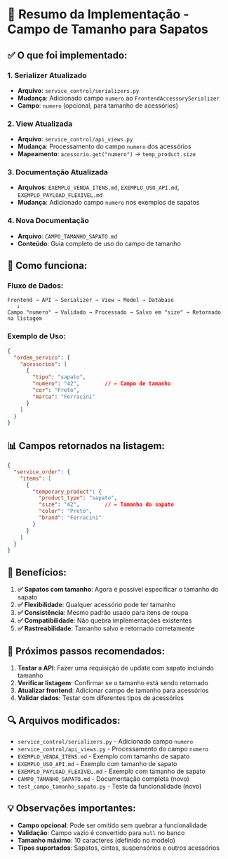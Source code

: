 # 🎯 Resumo da Implementação - Campo de Tamanho para Sapatos

## ✅ **O que foi implementado:**

### **1. Serializer Atualizado**
- **Arquivo**: `service_control/serializers.py`
- **Mudança**: Adicionado campo `numero` ao `FrontendAccessorySerializer`
- **Campo**: `numero` (opcional, para tamanho de acessórios)

### **2. View Atualizada**
- **Arquivo**: `service_control/api_views.py`
- **Mudança**: Processamento do campo `numero` dos acessórios
- **Mapeamento**: `acessorio.get("numero")` → `temp_product.size`

### **3. Documentação Atualizada**
- **Arquivos**: `EXEMPLO_VENDA_ITENS.md`, `EXEMPLO_USO_API.md`, `EXEMPLO_PAYLOAD_FLEXIVEL.md`
- **Mudança**: Adicionado campo `numero` nos exemplos de sapatos

### **4. Nova Documentação**
- **Arquivo**: `CAMPO_TAMANHO_SAPATO.md`
- **Conteúdo**: Guia completo de uso do campo de tamanho

## 🔧 **Como funciona:**

### **Fluxo de Dados:**
```
Frontend → API → Serializer → View → Model → Database
   ↓
Campo "numero" → Validado → Processado → Salvo em "size" → Retornado na listagem
```

### **Exemplo de Uso:**
```json
{
  "ordem_servico": {
    "acessorios": [
      {
        "tipo": "sapato",
        "numero": "42",        // ← Campo de tamanho
        "cor": "Preto",
        "marca": "Ferracini"
      }
    ]
  }
}
```

## 📊 **Campos retornados na listagem:**

```json
{
  "service_order": {
    "items": [
      {
        "temporary_product": {
          "product_type": "sapato",
          "size": "42",        // ← Tamanho do sapato
          "color": "Preto",
          "brand": "Ferracini"
        }
      }
    ]
  }
}
```

## 🎯 **Benefícios:**

1. **✅ Sapatos com tamanho**: Agora é possível especificar o tamanho do sapato
2. **✅ Flexibilidade**: Qualquer acessório pode ter tamanho
3. **✅ Consistência**: Mesmo padrão usado para itens de roupa
4. **✅ Compatibilidade**: Não quebra implementações existentes
5. **✅ Rastreabilidade**: Tamanho salvo e retornado corretamente

## 🚀 **Próximos passos recomendados:**

1. **Testar a API**: Fazer uma requisição de update com sapato incluindo tamanho
2. **Verificar listagem**: Confirmar se o tamanho está sendo retornado
3. **Atualizar frontend**: Adicionar campo de tamanho para acessórios
4. **Validar dados**: Testar com diferentes tipos de acessórios

## 🔍 **Arquivos modificados:**

- `service_control/serializers.py` - Adicionado campo `numero`
- `service_control/api_views.py` - Processamento do campo `numero`
- `EXEMPLO_VENDA_ITENS.md` - Exemplo com tamanho de sapato
- `EXEMPLO_USO_API.md` - Exemplo com tamanho de sapato
- `EXEMPLO_PAYLOAD_FLEXIVEL.md` - Exemplo com tamanho de sapato
- `CAMPO_TAMANHO_SAPATO.md` - Documentação completa (novo)
- `test_campo_tamanho_sapato.py` - Teste da funcionalidade (novo)

## 💡 **Observações importantes:**

- **Campo opcional**: Pode ser omitido sem quebrar a funcionalidade
- **Validação**: Campo vazio é convertido para `null` no banco
- **Tamanho máximo**: 10 caracteres (definido no modelo)
- **Tipos suportados**: Sapatos, cintos, suspensórios e outros acessórios
